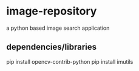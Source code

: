 # image-repository
a python based image search application

## dependencies/libraries
pip install opencv-contrib-python
pip install imutils
